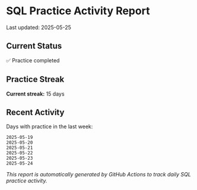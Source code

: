 # SQL Practice Activity Report

Last updated: 2025-05-25

## Current Status

✅ Practice completed

## Practice Streak

**Current streak:** 15 days

## Recent Activity

Days with practice in the last week:

```
2025-05-19
2025-05-20
2025-05-21
2025-05-22
2025-05-23
2025-05-24
```

*This report is automatically generated by GitHub Actions to track daily SQL practice activity.*
